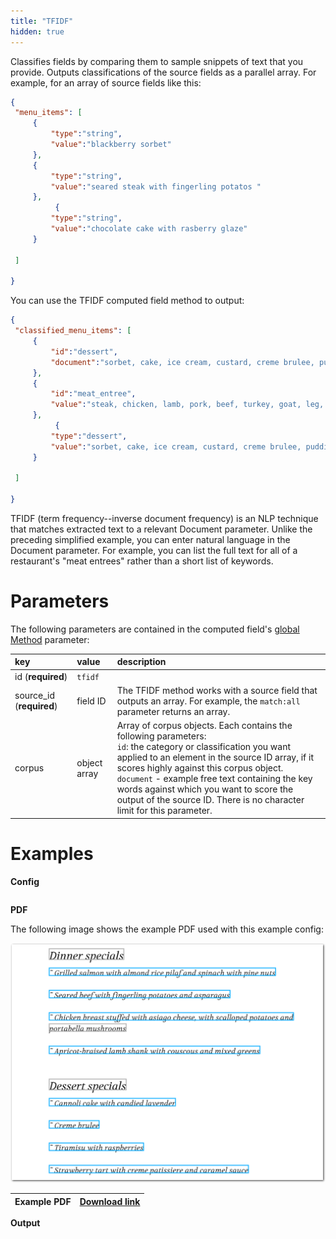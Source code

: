 ```yaml
---
title: "TFIDF"
hidden: true
---
```

Classifies fields by comparing them to sample snippets of text that you provide. Outputs classifications of the source fields as a parallel array.  For example, for an array of source fields like this:

```json
{
 "menu_items": [
     {
         "type":"string",
         "value":"blackberry sorbet"
     },
     {
         "type":"string",
         "value":"seared steak with fingerling potatos "
     },
          {
         "type":"string",
         "value":"chocolate cake with rasberry glaze"
     }
     
 ]   
    
}
```

You can use the TFIDF computed field method to output:

```json
{
 "classified_menu_items": [
     {
         "id":"dessert",
         "document":"sorbet, cake, ice cream, custard, creme brulee, pudding, chocolate, cookie, mousse, flan"
     },
     {
         "id":"meat_entree",
         "value":"steak, chicken, lamb, pork, beef, turkey, goat, leg, breast, shank, hamburger, filet"
     },
          {
         "type":"dessert",
         "value":"sorbet, cake, ice cream, custard, creme brulee, pudding, chocolate, cookie, mousse, flan"
     }
     
 ]   
    
}
```

TFIDF  (term frequency--inverse document frequency) is an NLP technique that matches extracted text to a relevant Document parameter.  Unlike the preceding simplified example, you can enter natural language in the Document parameter. For example, you can list the full text for all of a restaurant's "meat entrees" rather than a short list of keywords.



Parameters
====

The following parameters are contained in the computed field's [global Method](doc:computed-field-methods#parameters) parameter: 


| key                      | value        | description                                                  |
| :----------------------- | :----------- | :----------------------------------------------------------- |
| id (**required**)        | `tfidf`      |                                                              |
| source_id (**required**) | field ID     | The TFIDF method works with a source field that outputs an array. For example, the `match:all` parameter returns an array. |
| corpus                   | object array | Array of corpus objects. Each contains the following parameters:<br/>`id`: the category or classification you want applied to an element in the source ID array, if it scores highly against this corpus object.<br/>`document` - example free text containing the key words against which you want to score the output of the source ID. There is no character limit for this parameter. |

Examples
====



**Config**

```json

```

**PDF**

The following image shows the example PDF used with this example config:

![Click to enlarge](https://raw.githubusercontent.com/sensible-hq/sensible-docs/main/readme-sync/assets/v0/images/final/tfidf.png)

| Example PDF | [Download link](https://raw.githubusercontent.com/sensible-hq/sensible-docs/main/readme-sync/assets/v0/pdfs/tfidf.pdf) |
| ---------------------- | ------------------------------------------------------------ |

**Output**

```json

```

